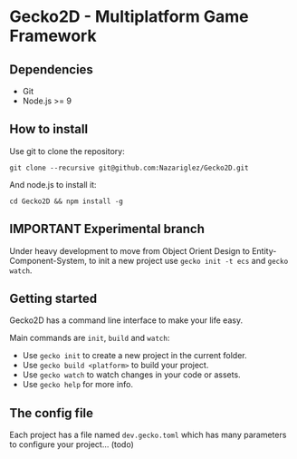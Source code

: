 Gecko2D - Multiplatform Game Framework
==========

## Dependencies
- Git 
- Node.js >= 9

## How to install
Use git to clone the repository:
```
git clone --recursive git@github.com:Nazariglez/Gecko2D.git
```

And node.js to install it:
```
cd Gecko2D && npm install -g
```

## IMPORTANT Experimental branch
Under heavy development to move from Object Orient Design to Entity-Component-System, to init a new project
use `gecko init -t ecs` and `gecko watch`.

## Getting started
Gecko2D has a command line interface to make your life easy.

Main commands are `init`, `build` and `watch`:
- Use `gecko init` to create a new project in the current folder.
- Use `gecko build <platform>` to build your project.
- Use `gecko watch` to watch changes in your code or assets.
- Use `gecko help` for more info. 

## The config file
Each project has a file named `dev.gecko.toml` which has many parameters to configure your project... (todo)
